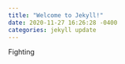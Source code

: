 ```yaml
---
title: "Welcome to Jekyll!"
date: 2020-11-27 16:26:28 -0400
categories: jekyll update
---
```


Fighting
